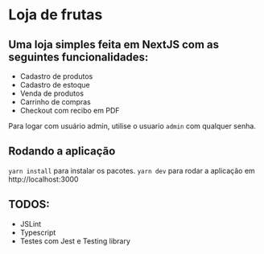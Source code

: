 # Loja de frutas

## Uma loja simples feita em NextJS com as seguintes funcionalidades:

- Cadastro de produtos
- Cadastro de estoque
- Venda de produtos
- Carrinho de compras
- Checkout com recibo em PDF

Para logar com usuário admin, utilise o usuario `admin` com qualquer senha.

## Rodando a aplicação

`yarn install` para instalar os pacotes.
`yarn dev` para rodar a aplicação em http://localhost:3000

## TODOS:

- JSLint
- Typescript
- Testes com Jest e Testing library